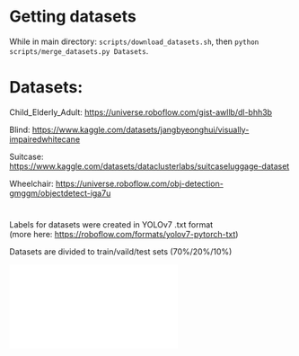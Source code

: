 # Getting datasets
While in main directory: `scripts/download_datasets.sh`,
then `python scripts/merge_datasets.py Datasets`.

# Datasets: 
Child_Elderly_Adult: 
https://universe.roboflow.com/gist-awllb/dl-bhh3b

Blind:
https://www.kaggle.com/datasets/jangbyeonghui/visually-impairedwhitecane

Suitcase:
https://www.kaggle.com/datasets/dataclusterlabs/suitcaseluggage-dataset

Wheelchair:
https://universe.roboflow.com/obj-detection-gmggm/objectdetect-iga7u  

#
Labels for datasets were created in YOLOv7 .txt format  
(more here: https://roboflow.com/formats/yolov7-pytorch-txt)


Datasets are divided to train/vaild/test sets (70%/20%/10%)

![Test script](../scripts/test_import_datasets.py)